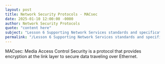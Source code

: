 ```yaml
---
layout: post
title: Network Security Protocols - MACsec
date: 2025-01-10 12:00:00 -0000
author: Network Security Protocols
quote: "content here"
subject: "Lesson 6 Supporting Network Services standards and specifications"
permalink: "/Lesson 6 Supporting Network Services standards and specifications/Network Security Protocols/Network Security Protocols - MACsec"
---
```


MACsec: Media Access Control Security is a protocol that provides encryption at the link layer to secure data traveling over Ethernet.
